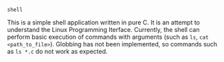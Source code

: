 `shell`

This is a simple shell application written in pure C. It is an attempt to
understand the Linux Programming Iterface. Currently, the shell can perform
basic execution of commands with arguments (such as `ls`, `cat <path_to_file>`).
Globbing has not been implemented, so commands such as `ls *.c` do not work as
expected.
